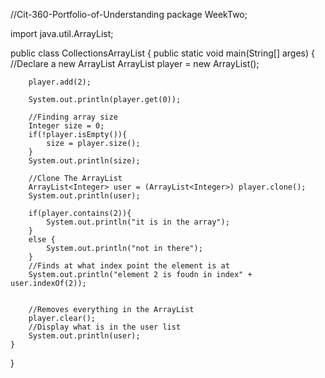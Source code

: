 //Cit-360-Portfolio-of-Understanding
package WeekTwo;

import java.util.ArrayList;

public class CollectionsArrayList {
	public static void main(String[] arges) {
		//Declare a new ArrayList
		ArrayList<Integer> player = new ArrayList<Integer>();
	
		player.add(2);
		
		System.out.println(player.get(0));
		
		//Finding array size
		Integer size = 0;
		if(!player.isEmpty()){
			size = player.size();
		}
		System.out.println(size);
		
		//Clone The ArrayList
		ArrayList<Integer> user = (ArrayList<Integer>) player.clone();
		System.out.println(user);
		
		if(player.contains(2)){
			System.out.println("it is in the array");
		}
		else {
			System.out.println("not in there");
		}
		//Finds at what index point the element is at
		System.out.println("element 2 is foudn in index" + user.indexOf(2));
		
		
		//Removes everything in the ArrayList
		player.clear();
		//Display what is in the user list
		System.out.println(user);
	}
}
